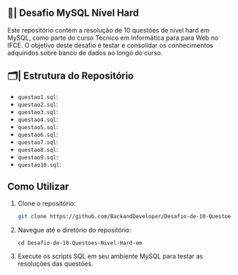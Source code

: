 ## 🎲| Desafio MySQL Nível Hard

Este repositório contém a resolução de 10 questões de nível hard em MySQL, como parte do curso Técnico em Informática para para Web no IFCE. O objetivo deste desafio é testar e consolidar os conhecimentos adquiridos sobre banco de dados ao longo do curso.

## 🗂️| Estrutura do Repositório

- `questao1.sql`: 
- `questao2.sql`:
- `questao3.sql`: 
- `questao4.sql`: 
- `questao5.sql`: 
- `questao6.sql`: 
- `questao7.sql`: 
- `questao8.sql`: 
- `questao9.sql`: 
- `questao10.sql`:

## Como Utilizar

1. Clone o repositório:
   ```bash
   git clone https://github.com/BackandDeveloper/Desafio-de-10-Questoes-Nivel-Hard-em-MySQL.git
2. Navegue até o diretório do repositório:
   ```
   cd Desafio-de-10-Questoes-Nivel-Hard-em
   ```
3.   Execute os scripts SQL em seu ambiente MySQL para testar as resoluções das questões.

